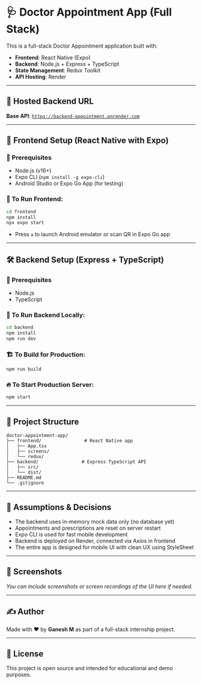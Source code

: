 # 🩺 Doctor Appointment App (Full Stack)

This is a full-stack Doctor Appointment application built with:

* **Frontend**: React Native (Expo)
* **Backend**: Node.js + Express + TypeScript
* **State Management**: Redux Toolkit
* **API Hosting**: Render

---

## 🔗 Hosted Backend URL

**Base API**: [`https://backend-appointment.onrender.com`](https://backend-appointment-cr8f.onrender.com)

---

## 📱 Frontend Setup (React Native with Expo)

### 🔧 Prerequisites

* Node.js (v16+)
* Expo CLI (`npm install -g expo-cli`)
* Android Studio or Expo Go App (for testing)

### 🚀 To Run Frontend:

```bash
cd frontend
npm install
npx expo start
```

* Press `a` to launch Android emulator or scan QR in Expo Go app

---

## 🛠 Backend Setup (Express + TypeScript)

### 🔧 Prerequisites

* Node.js
* TypeScript

### 🚀 To Run Backend Locally:

```bash
cd backend
npm install
npm run dev
```

### 🏗 To Build for Production:

```bash
npm run build
```

### 🔥 To Start Production Server:

```bash
npm start
```

---

## 📂 Project Structure

```
doctor-appointment-app/
├── frontend/                # React Native app
│   ├── App.tsx
│   ├── screens/
│   └── redux/
├── backend/                # Express TypeScript API
│   ├── src/
│   └── dist/
├── README.md
└── .gitignore
```

---

## 🧠 Assumptions & Decisions

* The backend uses in-memory mock data only (no database yet)
* Appointments and prescriptions are reset on server restart
* Expo CLI is used for fast mobile development
* Backend is deployed on Render, connected via Axios in frontend
* The entire app is designed for mobile UI with clean UX using StyleSheet

---

## 📸 Screenshots

*You can include screenshots or screen recordings of the UI here if needed.*

---

## ✍️ Author

Made with ❤️ by **Ganesh M** as part of a full-stack internship project.

---

## 📄 License

This project is open source and intended for educational and demo purposes.
